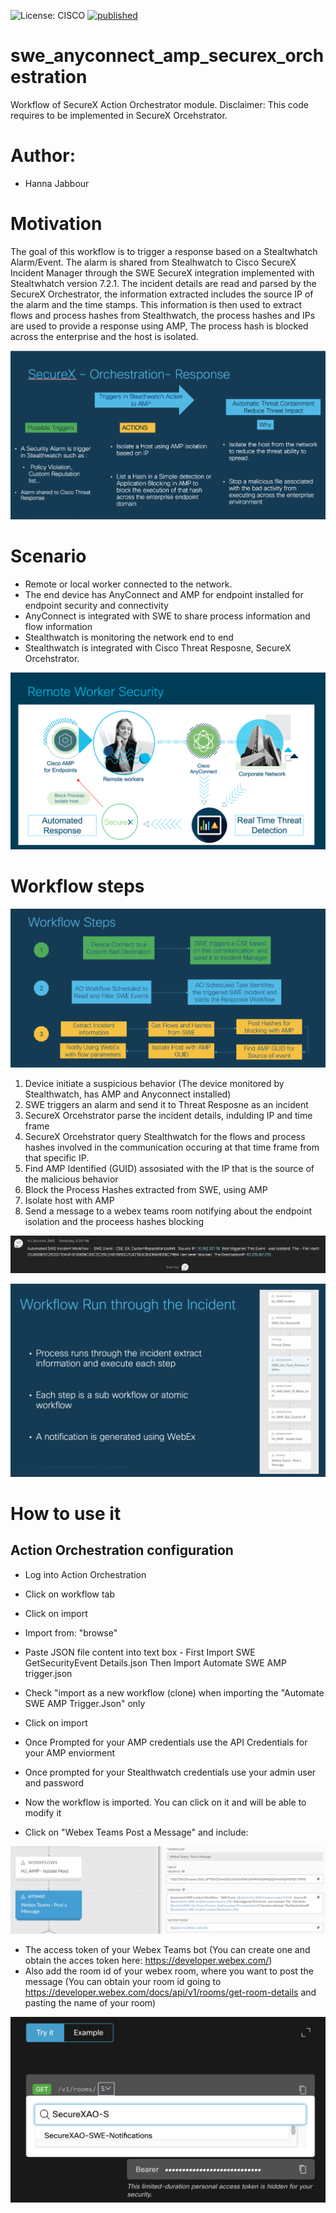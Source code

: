 ![License: CISCO](https://img.shields.io/badge/License-CISCO-blue.svg) [![published](https://static.production.devnetcloud.com/codeexchange/assets/images/devnet-published.svg)](https://developer.cisco.com/codeexchange/github/repo/aligarci/swc_amp_securex_orchestration)

# swe_anyconnect_amp_securex_orchestration
Workflow of SecureX Action Orchestrator module.
Disclaimer: This code requires to be implemented in SecureX Orcehstrator.
 
# Author:
- Hanna Jabbour
 

# Motivation
The goal of this workflow is to trigger a response based on a Stealtwhatch Alarm/Event. The alarm is shared from Stealhwatch to Cisco SecureX Incident Manager through the SWE SecureX integration implemented with Stealtwhatch version 7.2.1. The incident details are read and parsed by the SecureX Orchestrator, the information extracted includes the source IP of the alarm and the time stamps. This information is then used to extract flows and process hashes from Stealthwatch, the process hashes and IPs are used to provide a response using AMP, The process hash is blocked across the enterprise and the host is isolated.  


![alt text](https://github.com/hanjabbo/SWE_Anyconnect_AMP_SecureX_Orchestration/blob/master/Orchestration_.png) 



# Scenario
- Remote or local worker connected to the network.
- The end device has AnyConnect and AMP for endpoint installed for endpoint security and connectivity
- AnyConnect is integrated with SWE to share process information and flow information
- Stealthwatch is monitoring the network end to end
- Stealthwatch is integrated with Cisco Threat Resposne, SecureX Orcehstrator.


![alt text](https://github.com/hanjabbo/SWE_Anyconnect_AMP_SecureX_Orchestration/blob/master/scenario.png) 



# Workflow steps


![alt text](https://github.com/hanjabbo/SWE_Anyconnect_AMP_SecureX_Orchestration/blob/master/Steps_.png) 


1. Device initiate a suspicious behavior (The device monitored by Stealthwatch, has AMP and Anyconnect installed)
2. SWE triggers an alarm and send it to Threat Resposne as an incident
3. SecureX Orcehstrator parse the incident details, indulding IP and time frame
5. SecureX Orcehstrator query Stealthwatch for the flows and process hashes involved in the communication occuring at that time frame from that specific IP.
6. Find AMP Identified (GUID) assosiated with the IP that is the source of the malicious behavior
7. Block the Process Hashes extracted from SWE, using AMP
7. Isolate host with AMP 
8. Send a message to a webex teams room notifying about the endpoint isolation and the proceess hashes blocking


![alt text](https://github.com/hanjabbo/SWE_Anyconnect_AMP_SecureX_Orchestration/blob/master/Webex_Teams_.png) 


![alt text](https://github.com/hanjabbo/SWE_Anyconnect_AMP_SecureX_Orchestration/blob/master/Workflow_.png) 




# How to use it

## Action Orchestration configuration
- Log into Action Orchestration 
- Click on workflow tab
- Click on import
- Import from: "browse"
- Paste JSON file content into text box - First Import SWE GetSecurityEvent Details.json Then Import Automate SWE AMP trigger.json
- Check "import as a new workflow (clone) when importing the "Automate SWE AMP Trigger.Json" only
- Click on import
- Once Prompted for your AMP credentials use the API Credentials for your AMP enviorment
- Once prompted for your Stealthwatch credentials use your admin user and password
- Now the workflow is imported. You can click on it and will be able to modify it



- Click on "Webex Teams Post a Message" and include:

![alt text](https://github.com/hanjabbo/SWE_Anyconnect_AMP_SecureX_Orchestration/blob/master/WebeXTeams2_.png) 


   - The access token of your Webex Teams bot (You can create one and obtain the acces token here: https://developer.webex.com/)
   - Also add the room id of your webex room, where you want to post the message (You can obtain your room id going to https://developer.webex.com/docs/api/v1/rooms/get-room-details and pasting the name of your room)
   

![alt text](https://github.com/hanjabbo/SWE_Anyconnect_AMP_SecureX_Orchestration/blob/master/Webex_Room_ID.png)


